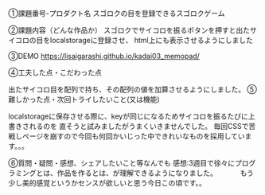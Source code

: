 ①課題番号-プロダクト名
スゴロクの目を登録できるスゴロクゲーム

②課題内容（どんな作品か）
スゴロクでサイコロを振るボタンを押すと出たサイコロの目をlocalstorageに登録させ、
html上にも表示させるようにしました

③DEMO
https://lisaigarashi.github.io/kadai03_memopad/

④工夫した点・こだわった点

出たサイコロ目を配列で持ち、その配列の値を加算させるようにしました。
⑤難しかった点・次回トライしたいこと(又は機能)

localstorageに保存させる際に、keyが同じになるためサイコロを振るたびに上書きされるのを
直そうと試みましたがうまくいきませんでした。
毎回CSSで苦戦しページを崩すので今回も何回かいじった中できれいなものを採用しています。。。

⑥質問・疑問・感想、シェアしたいこと等なんでも
感想:3週目で徐々にプログラミングとは、作品を作るとは、が理解できるようになりました。
　　　もう少し美的感覚というかセンスが欲しいと思う今日この頃です。。

